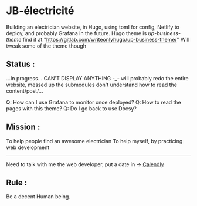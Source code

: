 # JB-électricité
Building an electrician website, in Hugo, using toml for config, Netlify to deploy, and probably Grafana in the future.
Hugo theme is *up-business-theme* find it at "https://gitlab.com/writeonlyhugo/up-business-theme/"
Will tweak some of the theme though

## Status : 
...In progress...
CAN'T DISPLAY ANYTHING -_- will probably redo the entire website, messed up the submodules don't understand how to read the content/post/... 

Q: How can I use Grafana to monitor once deployed?
Q: How to read the pages with this theme?
Q: Do I go back to use Docsy?

## Mission :
To help people find an awesome electrician
To help myself, by practicing web development

---------------------------------------------

Need to talk with me the web developer, put a date in -> [Calendly](https://calendly.com/ganitak/quick-coffee-talk)

## Rule : 
Be a decent Human being.
